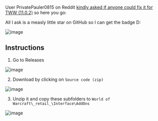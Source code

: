 User PrivatePauler0815 on Reddit [kindly asked if anyone could fix it for TWW (11.0.2)](https://www.reddit.com/r/wow/comments/1eudvgv/luaerror_ellipsis_addon/) so here you go: 

All I ask is a measly little star on GitHub so I can get the badge D:

![image](https://github.com/user-attachments/assets/e44362e6-c395-4c31-ae51-535962a150e8)


## Instructions
1. Go to Releases
   
![image](https://github.com/user-attachments/assets/9280c669-7770-40cc-80ce-414475533ea0)

2. Download by clicking on ``Source code (zip)``
   
![image](https://github.com/user-attachments/assets/50dccbab-2dbb-4594-9ab5-b21b2c6eaa1d)

3. Unzip it and copy these subfolders to ``World of Warcraft\_retail_\Interface\AddOns``
   
![image](https://github.com/user-attachments/assets/28733489-27a3-461a-8e17-d54f81486044)
